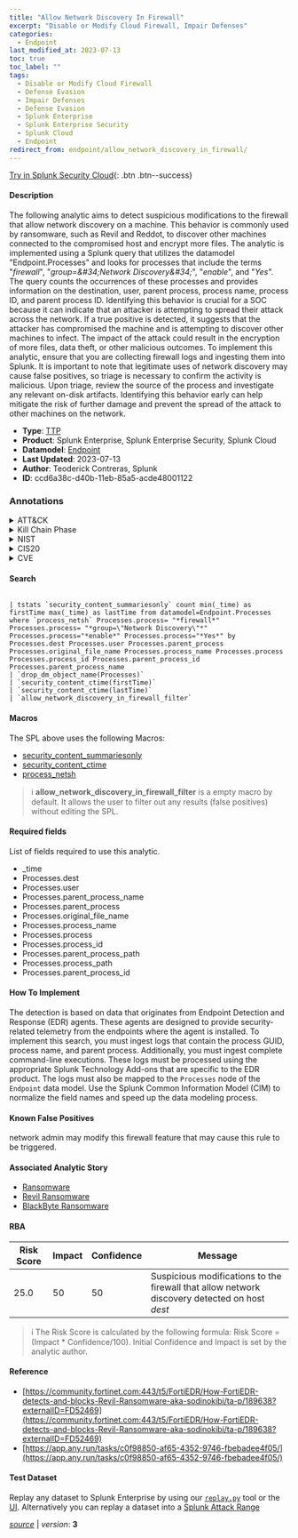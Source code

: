 ```yaml
---
title: "Allow Network Discovery In Firewall"
excerpt: "Disable or Modify Cloud Firewall, Impair Defenses"
categories:
  - Endpoint
last_modified_at: 2023-07-13
toc: true
toc_label: ""
tags:
  - Disable or Modify Cloud Firewall
  - Defense Evasion
  - Impair Defenses
  - Defense Evasion
  - Splunk Enterprise
  - Splunk Enterprise Security
  - Splunk Cloud
  - Endpoint
redirect_from: endpoint/allow_network_discovery_in_firewall/
---
```




[Try in Splunk Security Cloud](https://www.splunk.com/en_us/cyber-security.html){: .btn .btn--success}

#### Description

The following analytic aims to detect suspicious modifications to the firewall that allow network discovery on a machine. This behavior is commonly used by ransomware, such as Revil and Reddot, to discover other machines connected to the compromised host and encrypt more files. The analytic is implemented using a Splunk query that utilizes the datamodel &#34;Endpoint.Processes&#34; and looks for processes that include the terms &#34;*firewall*&#34;, &#34;*group=\&#34;Network Discovery\&#34;*&#34;, &#34;*enable*&#34;, and &#34;*Yes*&#34;. The query counts the occurrences of these processes and provides information on the destination, user, parent process, process name, process ID, and parent process ID. Identifying this behavior is crucial for a SOC because it can indicate that an attacker is attempting to spread their attack across the network. If a true positive is detected, it suggests that the attacker has compromised the machine and is attempting to discover other machines to infect. The impact of the attack could result in the encryption of more files, data theft, or other malicious outcomes. To implement this analytic, ensure that you are collecting firewall logs and ingesting them into Splunk. It is important to note that legitimate uses of network discovery may cause false positives, so triage is necessary to confirm the activity is malicious. Upon triage, review the source of the process and investigate any relevant on-disk artifacts. Identifying this behavior early can help mitigate the risk of further damage and prevent the spread of the attack to other machines on the network.

- **Type**: [TTP](https://github.com/splunk/security_content/wiki/Detection-Analytic-Types)
- **Product**: Splunk Enterprise, Splunk Enterprise Security, Splunk Cloud
- **Datamodel**: [Endpoint](https://docs.splunk.com/Documentation/CIM/latest/User/Endpoint)
- **Last Updated**: 2023-07-13
- **Author**: Teoderick Contreras, Splunk
- **ID**: ccd6a38c-d40b-11eb-85a5-acde48001122

### Annotations
<details>
  <summary>ATT&CK</summary>

<div markdown="1">

#### [ATT&CK](https://attack.mitre.org/)

| ID          | Technique   | Tactic         |
| ----------- | ----------- |--------------- |
| [T1562.007](https://attack.mitre.org/techniques/T1562/007/) | Disable or Modify Cloud Firewall | Defense Evasion |

| [T1562](https://attack.mitre.org/techniques/T1562/) | Impair Defenses | Defense Evasion |

</div>
</details>


<details>
  <summary>Kill Chain Phase</summary>

<div markdown="1">

* Exploitation


</div>
</details>


<details>
  <summary>NIST</summary>

<div markdown="1">

* DE.CM



</div>
</details>

<details>
  <summary>CIS20</summary>

<div markdown="1">

* CIS 10



</div>
</details>

<details>
  <summary>CVE</summary>

<div markdown="1">


</div>
</details>


#### Search

```

| tstats `security_content_summariesonly` count min(_time) as firstTime max(_time) as lastTime from datamodel=Endpoint.Processes where `process_netsh` Processes.process= "*firewall*" Processes.process= "*group=\"Network Discovery\"*"  Processes.process="*enable*" Processes.process="*Yes*" by Processes.dest Processes.user Processes.parent_process Processes.original_file_name Processes.process_name Processes.process Processes.process_id Processes.parent_process_id Processes.parent_process_name 
| `drop_dm_object_name(Processes)` 
| `security_content_ctime(firstTime)` 
| `security_content_ctime(lastTime)` 
| `allow_network_discovery_in_firewall_filter`
```

#### Macros
The SPL above uses the following Macros:
* [security_content_summariesonly](https://github.com/splunk/security_content/blob/develop/macros/security_content_summariesonly.yml)
* [security_content_ctime](https://github.com/splunk/security_content/blob/develop/macros/security_content_ctime.yml)
* [process_netsh](https://github.com/splunk/security_content/blob/develop/macros/process_netsh.yml)

> :information_source:
> **allow_network_discovery_in_firewall_filter** is a empty macro by default. It allows the user to filter out any results (false positives) without editing the SPL.



#### Required fields
List of fields required to use this analytic.
* _time
* Processes.dest
* Processes.user
* Processes.parent_process_name
* Processes.parent_process
* Processes.original_file_name
* Processes.process_name
* Processes.process
* Processes.process_id
* Processes.parent_process_path
* Processes.process_path
* Processes.parent_process_id



#### How To Implement
The detection is based on data that originates from Endpoint Detection and Response (EDR) agents. These agents are designed to provide security-related telemetry from the endpoints where the agent is installed. To implement this search, you must ingest logs that contain the process GUID, process name, and parent process. Additionally, you must ingest complete command-line executions. These logs must be processed using the appropriate Splunk Technology Add-ons that are specific to the EDR product. The logs must also be mapped to the `Processes` node of the `Endpoint` data model. Use the Splunk Common Information Model (CIM) to normalize the field names and speed up the data modeling process.
#### Known False Positives
network admin may modify this firewall feature that may cause this rule to be triggered.

#### Associated Analytic Story
* [Ransomware](/stories/ransomware)
* [Revil Ransomware](/stories/revil_ransomware)
* [BlackByte Ransomware](/stories/blackbyte_ransomware)




#### RBA

| Risk Score  | Impact      | Confidence   | Message      |
| ----------- | ----------- |--------------|--------------|
| 25.0 | 50 | 50 | Suspicious modifications to the firewall that allow network discovery detected on host $dest$ |


> :information_source:
> The Risk Score is calculated by the following formula: Risk Score = (Impact * Confidence/100). Initial Confidence and Impact is set by the analytic author.


#### Reference

* [https://community.fortinet.com:443/t5/FortiEDR/How-FortiEDR-detects-and-blocks-Revil-Ransomware-aka-sodinokibi/ta-p/189638?externalID=FD52469](https://community.fortinet.com:443/t5/FortiEDR/How-FortiEDR-detects-and-blocks-Revil-Ransomware-aka-sodinokibi/ta-p/189638?externalID=FD52469)
* [https://app.any.run/tasks/c0f98850-af65-4352-9746-fbebadee4f05/](https://app.any.run/tasks/c0f98850-af65-4352-9746-fbebadee4f05/)



#### Test Dataset
Replay any dataset to Splunk Enterprise by using our [`replay.py`](https://github.com/splunk/attack_data#using-replaypy) tool or the [UI](https://github.com/splunk/attack_data#using-ui).
Alternatively you can replay a dataset into a [Splunk Attack Range](https://github.com/splunk/attack_range#replay-dumps-into-attack-range-splunk-server)




[*source*](https://github.com/splunk/security_content/tree/develop/detections/endpoint/allow_network_discovery_in_firewall.yml) \| *version*: **3**